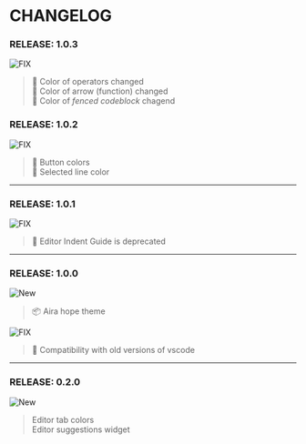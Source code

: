 # CHANGELOG

### RELEASE: 1.0.3

![FIX](https://img.shields.io/badge/-FIX-gray.svg?colorB=ff6347)

> 🐛 Color of operators changed </br>
> 🐛 Color of arrow (function) changed</br>
> 🐛 Color of *fenced codeblock* chagend

### RELEASE: 1.0.2

![FIX](https://img.shields.io/badge/-FIX-gray.svg?colorB=ff6347)

> 🐛 Button colors </br>
> 🐛 Selected line color

----

### RELEASE: 1.0.1

![FIX](https://img.shields.io/badge/-FIX-gray.svg?colorB=ff6347)

> 🐛 Editor Indent Guide is deprecated

----

### RELEASE: 1.0.0

![New](https://img.shields.io/badge/-NEW-gray.svg?colorB=3778FF)

> 📦 Aira hope theme

![FIX](https://img.shields.io/badge/-FIX-gray.svg?colorB=ff6347)

> 🐛 Compatibility with old versions of vscode

----

### RELEASE: 0.2.0

![New](https://img.shields.io/badge/-NEW-gray.svg?colorB=3778FF)

> Editor tab colors</br>
> Editor suggestions widget
